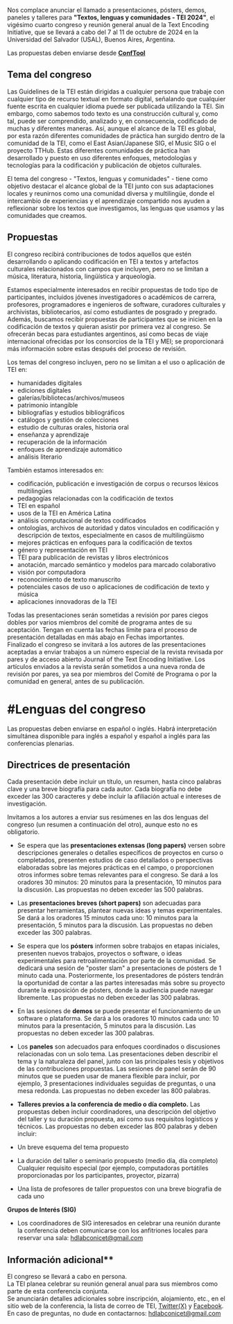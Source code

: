 Nos complace anunciar el llamado a presentaciones, pósters, demos, paneles y talleres para **"Textos, lenguas y comunidades - TEI 2024"**, el vigésimo cuarto congreso y reunión general anual de la Text Encoding Initiative, que se llevará a cabo del 7 al 11 de octubre de 2024 en la Universidad del Salvador (USAL), Buenos Aires, Argentina.

Las propuestas deben enviarse desde **[ConfTool](https://www.conftool.pro/tei2024/)**

## Tema del congreso

Las Guidelines de la TEI están dirigidas a cualquier persona que trabaje con cualquier tipo de recurso textual en formato digital, señalando que cualquier fuente escrita en cualquier idioma puede ser publicada utilizando la TEI. Sin embargo, como sabemos todo texto es una construcción cultural y, como tal, puede ser comprendido, analizado y, en consecuencia, codificado de muchas  y diferentes maneras. Así, aunque el alcance de la TEI es global, por esta razón diferentes comunidades de práctica han surgido dentro de la comunidad de la TEI, como el East Asian/Japanese SIG, el Music SIG o el proyecto TTHub. Estas diferentes comunidades de práctica han desarrollado y puesto en uso diferentes enfoques, metodologías y tecnologías para la codificación y publicación de objetos culturales.

El tema del congreso - "Textos, lenguas y comunidades" - tiene como objetivo destacar el alcance global de la TEI junto con sus adaptaciones locales y reunirnos como una comunidad diversa y multilingüe, donde el intercambio de experiencias y el aprendizaje compartido nos ayuden a reflexionar sobre los textos que investigamos, las lenguas que usamos y las comunidades que creamos.

## Propuestas

El congreso recibirá contribuciones de todos aquellos que estén desarrollando o aplicando codificación en TEI a textos y artefactos culturales relacionados con campos que incluyen, pero no se limitan a música, literatura, historia, lingüística y arqueología.

Estamos especialmente interesados ​​en recibir propuestas de todo tipo de participantes, incluidos jóvenes investigadores o académicos de carrera, profesores, programadores e ingenieros de software, curadores culturales y archivistas, bibliotecarios, así como estudiantes de posgrado y pregrado. Además, buscamos recibir propuestas de participantes que se inicien en la codificación de textos y quieran asistir por primera vez al congreso. Se ofrecerán becas para estudiantes argentinos, así como becas de viaje internacional ofrecidas por los consorcios de la TEI y MEI; se proporcionará más información sobre estas después del proceso de revisión.

Los temas del congreso incluyen, pero no se limitan a el uso o aplicación de TEI en:

- humanidades digitales
- ediciones digitales
- galerías/bibliotecas/archivos/museos
- patrimonio intangible
- bibliografías y estudios bibliográficos
- catálogos y gestión de colecciones
- estudio de culturas orales, historia oral
- enseñanza y aprendizaje
- recuperación de la información
- enfoques de aprendizaje automático
- análisis literario

También estamos interesados ​​en:

- codificación, publicación e investigación de corpus o recursos léxicos multilingües 
- pedagogías relacionadas con la codificación de textos
- TEI en español
- usos de la TEI en América Latina
- análisis computacional de textos codificados
- ontologías, archivos de autoridad y datos vinculados en codificación y descripción de textos, especialmente en casos de multilingüismo
- mejores prácticas en enfoques para la codificación de textos
- género y representación en TEI
- TEI para publicación de revistas y libros electrónicos
- anotación, marcado semántico y modelos para marcado colaborativo
- visión por computadora
- reconocimiento de texto manuscrito
- potenciales casos de uso o aplicaciones de codificación de texto y música
- aplicaciones innovadoras de la TEI

Todas las presentaciones serán sometidas a revisión por pares ciegos dobles por varios miembros del comité de programa antes de su aceptación. Tengan en cuenta las fechas límite para el proceso de presentación detalladas en más abajo en Fechas importantes.<br>
Finalizado el congreso se invitará a los autores de las presentaciones aceptadas a enviar trabajos a un número especial de la revista revisada por pares y de acceso abierto Journal of the Text Encoding Initiative. Los artículos enviados a la revista serán sometidos a una nueva ronda de revisión por pares, ya sea por miembros del Comité de Programa o por la comunidad en general, antes de su publicación.<br>

# #Lenguas del congreso

Las propuestas deben enviarse en español o inglés. Habrá interpretación simultánea disponible para inglés a español y español a inglés para las conferencias plenarias.

## Directrices de presentación
Cada presentación debe incluir un título, un resumen, hasta cinco palabras clave y una breve biografía para cada autor. Cada biografía no debe exceder las 300 caracteres y debe incluir la afiliación actual e intereses de investigación.

Invitamos a los autores a enviar sus resúmenes en las dos lenguas del congreso (un resumen a continuación del otro), aunque esto no es obligatorio.

- Se espera que las **presentaciones extensas (long papers)** versen sobre descripciones generales o detalles específicos de proyectos en curso o completados, presenten estudios de caso detallados o perspectivas elaboradas sobre las mejores prácticas en el campo, o proporcionen otros informes sobre temas relevantes para el congreso. Se dará a los oradores 30 minutos: 20 minutos para la presentación, 10 minutos para la discusión. Las propuestas no deben exceder las 500 palabras.

- Las **presentaciones breves (short papers)** son adecuadas para presentar herramientas, plantear nuevas ideas y temas experimentales. Se dará a los oradores 15 minutos cada uno: 10 minutos para la presentación, 5 minutos para la discusión. Las propuestas no deben exceder las 300 palabras.

- Se espera que los **pósters** informen sobre trabajos en etapas iniciales, presenten nuevos trabajos, proyectos o software, o ideas experimentales para retroalimentación por parte de la comunidad. Se dedicará una sesión de "poster slam" a presentaciones de pósters de 1 minuto cada una. Posteriormente, los presentadores de pósters tendrán la oportunidad de contar a las partes interesadas más sobre su proyecto durante la exposición de pósters, donde la audiencia puede navegar libremente. Las propuestas no deben exceder las 300 palabras.<br>

- En las sesiones de **demos** se puede presentar el funcionamiento de un software o plataforma.  Se dará a los oradores 10 minutos cada uno: 10 minutos para la presentación, 5 minutos para la discusión. Las propuestas no deben exceder las 300 palabras.<br>

- Los **paneles** son adecuados para enfoques coordinados o discusiones relacionadas con un solo tema. Las presentaciones deben describir el tema y la naturaleza del panel, junto con las principales tesis y objetivos de las contribuciones propuestas. Las sesiones de panel serán de 90 minutos que se pueden usar de manera flexible para incluir, por ejemplo, 3 presentaciones individuales seguidas de preguntas, o una mesa redonda. Las propuestas no deben exceder las 800 palabras. <br>

- **Talleres previos a la conferencia de medio o día completo.** Las propuestas deben incluir coordinadores, una descripción del objetivo del taller y su duración propuesta, así como sus requisitos logísticos y técnicos. Las propuestas no deben exceder las 800 palabras y deben incluir: <br>
- Un breve esquema del tema propuesto<br>
- La duración del taller o seminario propuesto (medio día, día completo)
Cualquier requisito especial (por ejemplo, computadoras portátiles proporcionadas por los participantes, proyector, pizarra)
- Una lista de profesores de taller propuestos con una breve biografía de cada uno

**Grupos de Interés (SIG)**<br>
- Los coordinadores de SIG interesados ​​en celebrar una reunión durante la conferencia deben comunicarse con los anfitriones locales para reservar una sala: [hdlabconicet@gmail.com](hdlabconicet@gmail.com)

## Información adicional**
El congreso se llevará a cabo en persona.<br>
La TEI planea celebrar su reunión general anual para sus miembros como parte de esta conferencia conjunta.<br>
Se anunciarán detalles adicionales sobre inscripción, alojamiento, etc., en el sitio web de la conferencia, la lista de correo de TEI, [Twitter(X)](https://twitter.com/teiconsortium?lang=en) y [Facebook](https://web.facebook.com/groups/TEIconsortium/?_rdc=1&_rdr).
En caso de preguntas, no dude en contactarnos: [hdlabconicet@gmail.com](hdlabconicet@gmail.com)